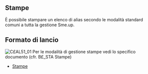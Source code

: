 ## Stampe
È possibile stampare un elenco di alias secondo le modalità standard comuni a tutta la gestione Sme.up.
## Formato di lancio
![C£AL51_01](http://localhost:3000/immagini/MBDOC_OGG-P_C£AL51A/CXAL51_01.png)
Per le modalità di gestione stampe vedi lo specifico documento (cfr. B£_STA Stampe)
- [Stampe](Sorgenti/DOC_OPE/TA/B£AMO/B£_STA)
